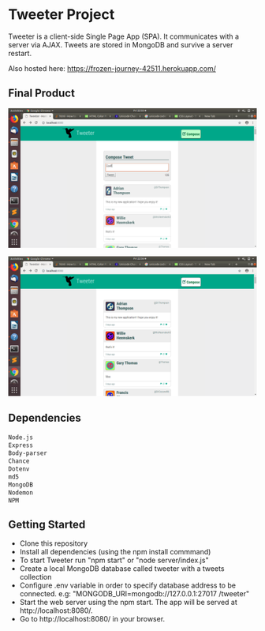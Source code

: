 # Tweeter Project

Tweeter is a client-side Single Page App (SPA).
It communicates with a server via AJAX.
Tweets are stored in MongoDB and survive a server restart.

Also hosted here: https://frozen-journey-42511.herokuapp.com/

## Final Product
!["Screenshot of Tweeter main page"](https://github.com/geoerika/tweeter/blob/master/docs/tweeter-main.png)

!["Screenshot of Tweeter in Compose mode"](https://github.com/geoerika/tweeter/blob/master/docs/tweeter-compose.png)

## Dependencies


    Node.js
    Express
    Body-parser
    Chance
    Dotenv
    md5
    MongoDB
    Nodemon
    NPM

## Getting Started

- Clone this repository
- Install all dependencies (using the npm install commmand)
- To start Tweeter run "npm start" or "node server/index.js"
- Create a local MongoDB database called tweeter with a tweets collection
- Configure .env variable in order to specify database address to be connected. e.g: "MONGODB_URI=mongodb://127.0.0.1:27017 /tweeter"
- Start the web server using the npm start. The app will be served at http://localhost:8080/.
- Go to http://localhost:8080/ in your browser.
